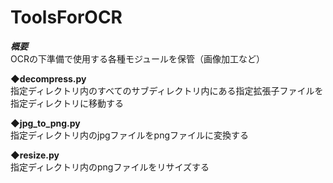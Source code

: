 # ToolsForOCR

***概要***  
OCRの下準備で使用する各種モジュールを保管（画像加工など）  
  
**◆decompress.py**  
指定ディレクトリ内のすべてのサブディレクトリ内にある指定拡張子ファイルを指定ディレクトリに移動する  

**◆jpg_to_png.py**  
指定ディレクトリ内のjpgファイルをpngファイルに変換する

**◆resize.py**  
指定ディレクトリ内のpngファイルをリサイズする